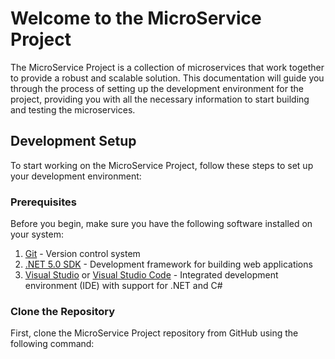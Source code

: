 # Welcome to the MicroService Project

The MicroService Project is a collection of microservices that work together to provide a robust and scalable solution. This documentation will guide you through the process of setting up the development environment for the project, providing you with all the necessary information to start building and testing the microservices.

## Development Setup

To start working on the MicroService Project, follow these steps to set up your development environment:

### Prerequisites

Before you begin, make sure you have the following software installed on your system:

1. [Git](https://git-scm.com/downloads) - Version control system
2. [.NET 5.0 SDK](https://dotnet.microsoft.com/download/dotnet/5.0) - Development framework for building web applications
3. [Visual Studio](https://visualstudio.microsoft.com/downloads/) or [Visual Studio Code](https://code.visualstudio.com/download) - Integrated development environment (IDE) with support for .NET and C#

### Clone the Repository

First, clone the MicroService Project repository from GitHub using the following command:
